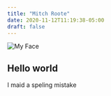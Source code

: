 ```yaml
---
title: "Mitch Roote"
date: 2020-11-12T11:19:38-05:00
draft: false
---
```


![My Face](/img/face.jpg)

## Hello world

I maid a speling mistake



